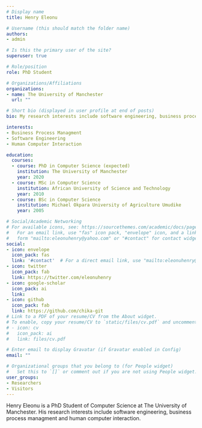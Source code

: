 ```yaml
---
# Display name
title: Henry Eleonu

# Username (this should match the folder name)
authors:
- admin

# Is this the primary user of the site?
superuser: true

# Role/position
role: PhD Student

# Organizations/Affiliations
organizations:
- name: The University of Manchester
  url: ""

# Short bio (displayed in user profile at end of posts)
bio: My research interests include software engineering, business process management and human computer interaction.

interests:
- Business Process Managment
- Software Engineering
- Human Computer Interaction

education:
  courses:
  - course: PhD in Computer Science (expected)
    institution: The University of Manchester
    year: 2020
  - course: MSc in Computer Science
    institution: African University of Science and Technology
    year: 2010
  - course: BSc in Computer Science
    institution: Michael Okpara University of Agriculture Umudike
    year: 2005

# Social/Academic Networking
# For available icons, see: https://sourcethemes.com/academic/docs/page-builder/#icons
#   For an email link, use "fas" icon pack, "envelope" icon, and a link in the
#   form "mailto:eleonuhenry@yahoo.com" or "#contact" for contact widget.
social:
- icon: envelope
  icon_pack: fas
  link: '#contact'  # For a direct email link, use "mailto:eleonuhenry@yahoo.com".
- icon: twitter
  icon_pack: fab
  link: https://twitter.com/eleonuhenry
- icon: google-scholar
  icon_pack: ai
  link: 
- icon: github
  icon_pack: fab
  link: https://github.com/chika-git
# Link to a PDF of your resume/CV from the About widget.
# To enable, copy your resume/CV to `static/files/cv.pdf` and uncomment the lines below.
# - icon: cv
#   icon_pack: ai
#   link: files/cv.pdf

# Enter email to display Gravatar (if Gravatar enabled in Config)
email: ""

# Organizational groups that you belong to (for People widget)
#   Set this to `[]` or comment out if you are not using People widget.
user_groups:
- Researchers
- Visitors
---
```


Henry Eleonu is a PhD Student of Computer Science at The University of Manchester. His research interests include software engineering, business process managment and human computer interaction.


